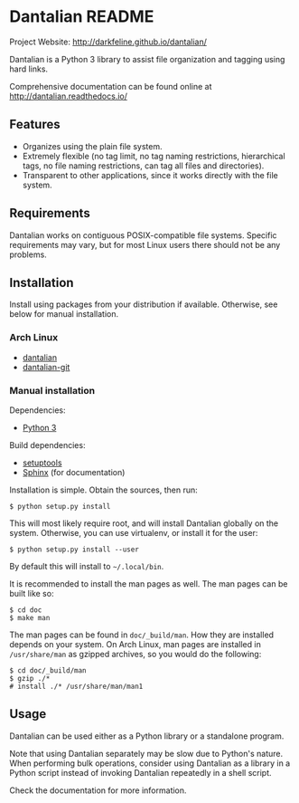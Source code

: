 # Dantalian README

Project Website: <http://darkfeline.github.io/dantalian/>

Dantalian is a Python 3 library to assist file organization and tagging
using hard links.

Comprehensive documentation can be found online at
<http://dantalian.readthedocs.io/>

## Features

- Organizes using the plain file system.
- Extremely flexible (no tag limit, no tag naming restrictions,
  hierarchical tags, no file naming restrictions, can tag all files and
  directories).
- Transparent to other applications, since it works directly with the
  file system.

## Requirements

Dantalian works on contiguous POSIX-compatible file systems.  Specific
requirements may vary, but for most Linux users there should not be any
problems.

## Installation

Install using packages from your distribution if available.
Otherwise, see below for manual installation.

### Arch Linux

- [dantalian](https://aur.archlinux.org/packages/dantalian/)
- [dantalian-git](https://aur.archlinux.org/packages/dantalian-git/)

### Manual installation

Dependencies:

- [Python 3](http://www.python.org/)

Build dependencies:

- [setuptools](https://pypi.python.org/pypi/setuptools)
- [Sphinx](http://sphinx-doc.org/index.html) (for documentation)

Installation is simple.  Obtain the sources, then run:

    $ python setup.py install

This will most likely require root, and will install Dantalian globally
on the system.  Otherwise, you can use virtualenv, or install it for the
user:

    $ python setup.py install --user

By default this will install to `~/.local/bin`.

It is recommended to install the man pages as well.  The man pages can
be built like so:

    $ cd doc
    $ make man

The man pages can be found in `doc/_build/man`.  How they are
installed depends on your system.  On Arch Linux, man pages are
installed in `/usr/share/man` as gzipped archives, so you would do
the following:

    $ cd doc/_build/man
    $ gzip ./*
    # install ./* /usr/share/man/man1

## Usage

Dantalian can be used either as a Python library or a standalone program.

Note that using Dantalian separately may be slow due to Python's nature.
When performing bulk operations, consider using Dantalian as a library
in a Python script instead of invoking Dantalian repeatedly in a shell
script.

Check the documentation for more information.

